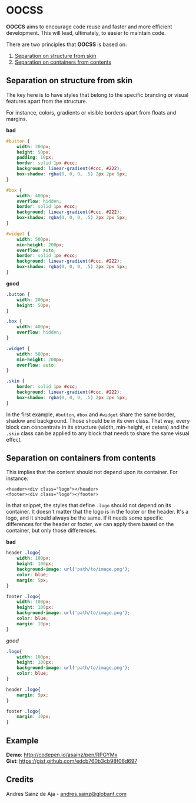 # OOCSS

**OOCCS** aims to encourage code reuse and faster and more efficient development. This will lead, ultimately, to easier to maintain code.

There are two principles that **OOCSS** is based on:

1. [Separation on structure from skin](#separation-on-structure-from-skin)
2. [Separation on containers from contents](#separation-on-containers-from-contents)

## Separation on structure from skin

The key here is to have styles that belong to the specific branding or visual features apart from the structure.

For instance, colors, gradients or visible borders apart from floats and margins.


**bad**

```css
#button {
	width: 200px;
	height: 50px;
	padding: 10px;
	border: solid 1px #ccc;
	background: linear-gradient(#ccc, #222);
	box-shadow: rgba(0, 0, 0, .5) 2px 2px 5px;
}

#box {
	width: 400px;
	overflow: hidden;
	border: solid 1px #ccc;
	background: linear-gradient(#ccc, #222);
	box-shadow: rgba(0, 0, 0, .5) 2px 2px 5px;
}

#widget {
	width: 500px;
	min-height: 200px;
	overflow: auto;
	border: solid 1px #ccc;
	background: linear-gradient(#ccc, #222);
	box-shadow: rgba(0, 0, 0, .5) 2px 2px 5px;
}
```

**good**

```css
.button {
	width: 200px;
	height: 50px;
}

.box {
	width: 400px;
	overflow: hidden;
}

.widget {
	width: 500px;
	min-height: 200px;
	overflow: auto;
}

.skin {
	border: solid 1px #ccc;
	background: linear-gradient(#ccc, #222);
	box-shadow: rgba(0, 0, 0, .5) 2px 2px 5px;
}
```

In the first example, `#button`, `#box` and `#widget` share the same border, shadow and background. Those should be in its own class. That way, every block can concentrate in its structure (width, min-height, et cetera) and the `.skin` class can be applied to any block that needs to share the same visual effect.

## Separation on containers from contents

This implies that the content should not depend upon its container. For instance:

```
<header><div class="logo"></header>
<footer><div class="logo"></footer>
```

In that snippet, the styles that define `.logo` should not depend on its container. It doesn't matter that the logo is in the footer or the header. It's a logo, and it should always be the same. If it needs some specific differences for the header or footer, we can apply them based on the container, but only those differences.

**bad**

```css
header .logo{
    width: 100px;
    height: 100px;
    background-image: url('path/to/image.png');
    color: blue;
    margin: 5px;
}

footer .logo{
    width: 100px;
    height: 100px;
    background-image: url('path/to/image.png');
    color: blue;
    margin: 10px;
}
```
*good*

```css
.logo{
    width: 100px;
    height: 100px;
    background-image: url('path/to/image.png');
    color: blue;
}

header .logo{
    margin: 5px;
}

footer .logo{
    margin: 10px;
}
```

## Example

__Demo__: http://codepen.io/asainz/pen/RPGYMx  
__Gist__: https://gist.github.com/edcb760b3cb98f06d697  

## Credits

Andres Sainz de Aja - andres.sainz@globant.com
